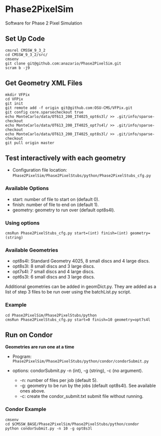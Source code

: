 # Phase2PixelSim
Software for Phase 2 Pixel Simulation 

## Set Up Code
```
cmsrel CMSSW_9_3_2
cd CMSSW_9_3_2/src/
cmsenv
git clone git@github.com:anazario/Phase2PixelSim.git
scram b -j9
```

## Get Geometry XML Files
```
mkdir VFPix
cd VFPix
git init 
git remote add -f origin git@github.com:OSU-CMS/VFPix.git
git config core.sparsecheckout true
echo MonteCarlo/data/OT613_200_IT4025_opt6s3l/ >> .git/info/sparse-checkout
echo MonteCarlo/data/OT613_200_IT4025_opt7s4l/ >> .git/info/sparse-checkout
echo MonteCarlo/data/OT613_200_IT4025_opt8s3l/ >> .git/info/sparse-checkout
git pull origin master
```

## Test interactively with each geometry

* Configuration file location: ```Phase2PixelSim/Phase2PixelStubs/python/Phase2PixelStubs_cfg.py```

### Available Options 
* start: number of file to start on (default 0).
* finish: number of file to end on (default 1).
* geometry: geometry to run over (default opt8s4l). 
### Using options 

```cmsRun Phase2PixelStubs_cfg.py start=(int) finish=(int) geometry=(string)```

### Available Geometries
* opt8s4l: Standard Geometry 4025, 8 small discs and 4 large discs.
* opt8s3l: 8 small discs and 3 large discs.
* opt7s4l: 7 small discs and 4 large discs.
* opt6s3l: 6 small discs and 3 large discs.

Additional geometries can be added in geomDict.py. They are added as a list of step 3 files
to be run over using the batchList.py script.

### Example
```
cd Phase2PixelSim/Phase2PixelStubs/python
cmsRun Phase2PixelStubs_cfg.py start=0 finish=10 geometry=opt7s4l
```

## Run on Condor
**Geometries are run one at a time**
* Program: ```Phase2PixelSim/Phase2PixelStubs/python/condor/condorSubmit.py```
* options: condorSubmit.py -n (int), -g (string), -c (no argument).

  * -n: number of files per job (default 5).
  * -g: geometry to be run by the jobs (default opt8s4l). See available ones above.
  * -c: create the condor_submit.txt submit file without running. 

### Condor Example
```
cmsenv
cd $CMSSW_BASE/Phase2PixelSim/Phase2PixelStubs/python/condor
python condorSubmit.py -n 10 -g opt8s3l 
```
